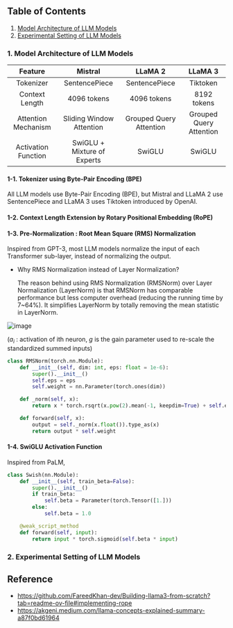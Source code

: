## Table of Contents
1. [Model Architecture of LLM Models](#1.-Model-Architecture-of-LLM-Models)
2. [Experimental Setting of LLM Models](#1.-Experimental-Setting-of-LLM-Models)

### 1. Model Architecture of LLM Models 

|Feature|Mistral|LLaMA 2|LLaMA 3|
|:------:|:---:|:---:|:---:|
|Tokenizer|SentencePiece|SentencePiece|Tiktoken|
|Context Length|4096 tokens|4096 tokens|8192 tokens|
|Attention Mechanism|Sliding Window Attention|Grouped Query Attention|Grouped Query Attention|
|Activation Function|SwiGLU + Mixture of Experts|SwiGLU|SwiGLU|

#### 1-1. Tokenizer using Byte-Pair Encoding (BPE)
All LLM models use Byte-Pair Encoding (BPE), but Mistral and LLaMA 2 use SentencePiece and LLaMA 3 uses Tiktoken introduced by OpenAI. 

#### 1-2. Context Length Extension by Rotary Positional Embedding (RoPE) 


#### 1-3. Pre-Normalization : Root Mean Square (RMS) Normalization 

   Inspired from GPT-3, most LLM models normalize the input of each Transformer sub-layer, instead of normalizing the output.
  
* Why RMS Normalization instead of Layer Normalization?

   The reason behind using RMS Normalization (RMSNorm) over Layer Normalization (LayerNorm) is that RMSNorm has comparable performance but less computer overhead (reducing the running time by 7~64%). It simplifies LayerNorm by totally removing the mean statistic in LayerNorm. 

![image](https://github.com/domyown/LLM_Archive/assets/43026521/1bbe2e97-3c63-4164-a7ce-4d91b0cab876)

($a_i$ : activation of ith neuron, $g$ is the gain parameter used to re-scale the standardized summed inputs) 

```python
class RMSNorm(torch.nn.Module):
    def __init__(self, dim: int, eps: float = 1e-6):
        super().__init__()
        self.eps = eps
        self.weight = nn.Parameter(torch.ones(dim))

    def _norm(self, x):
        return x * torch.rsqrt(x.pow(2).mean(-1, keepdim=True) + self.eps)

    def forward(self, x):
        output = self._norm(x.float()).type_as(x)
        return output * self.weight
```

#### 1-4. SwiGLU Activation Function

Inspired from PaLM, 

```python
class Swish(nn.Module):
    def __init__(self, train_beta=False):
        super().__init__()
        if train_beta:
            self.beta = Parameter(torch.Tensor([1.]))
        else:
            self.beta = 1.0

    @weak_script_method
    def forward(self, input):
        return input * torch.sigmoid(self.beta * input)
```

### 2. Experimental Setting of LLM Models

## Reference 
* https://github.com/FareedKhan-dev/Building-llama3-from-scratch?tab=readme-ov-file#implementing-rope
* https://akgeni.medium.com/llama-concepts-explained-summary-a87f0bd61964
